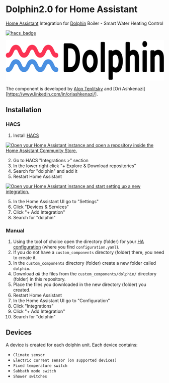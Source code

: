 # Dolphin2.0 for Home Assistant

[Home Assistant](https://www.home-assistant.io/) Integration for [Dolphin](https://www.dolphinboiler.com) Boiler - Smart Water Heating Control

[![hacs_badge](https://img.shields.io/badge/HACS-Custom-orange.svg)](https://github.com/custom-components/hacs)

<p align="center"><img src="https://raw.githubusercontent.com/home-assistant/brands/43fe40e19cc76a6d9b18a38bb178f6dcc6ba05d5/custom_integrations/dolphin/logo.png" width="647" height="128" alt=""/></p>

The component is developed by [Alon Teplitsky](https://www.linkedin.com/in/alon-teplitsky/) and [Ori Ashkenazi][https://www.linkedin.com/in/oriashkenazi/].

## Installation

### HACS

1. Install [HACS](https://hacs.xyz/)

<a href="https://my.home-assistant.io/redirect/hacs_repository/?owner=0xAlon&repository=dolphin&category=integration" target="_blank"><img src="https://my.home-assistant.io/badges/hacs_repository.svg" alt="Open your Home Assistant instance and open a repository inside the Home Assistant Community Store." /></a>

2. Go to HACS "Integrations >" section
3. In the lower right click "+ Explore & Download repositories"
4. Search for "dolphin" and add it
5. Restart Home Assistant

<a href="https://my.home-assistant.io/redirect/config_flow_start/?domain=dolphin" target="_blank"><img src="https://my.home-assistant.io/badges/config_flow_start.svg" alt="Open your Home Assistant instance and start setting up a new integration." /></a>

5. In the Home Assistant UI go to "Settings"
6. Click "Devices & Services"
7. Click "+ Add Integration"
8. Search for "dolphin"

### Manual

1. Using the tool of choice open the directory (folder) for your [HA configuration](https://www.home-assistant.io/docs/configuration/) (where you find `configuration.yaml`).
2. If you do not have a `custom_components` directory (folder) there, you need to create it.
3. In the `custom_components` directory (folder) create a new folder called `dolphin`.
4. Download _all_ the files from the `custom_components/dolphin/` directory (folder) in this repository.
5. Place the files you downloaded in the new directory (folder) you created.
6. Restart Home Assistant
7. In the Home Assistant UI go to "Configuration"
8. Click "Integrations"
9. Click "+ Add Integration"
10. Search for "dolphin"

## Devices

A device is created for each dolphin unit. Each device contains:

- `Climate sensor`
- `Electric current sensor (on supported devices)`
- `Fixed temperature switch`
- `Sabbath mode switch`
- `Shower switches`
